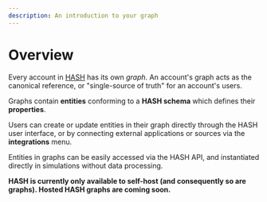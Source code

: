 ```yaml
---
description: An introduction to your graph
---
```


# Overview

Every account in [HASH](https://hash.ai/platform/hash) has its own _graph_. An account's graph acts as the canonical reference, or "single-source of truth" for an account's users.

Graphs contain **entities** conforming to a **HASH schema** which defines their **properties**.

Users can create or update entities in their graph directly through the HASH user interface, or by connecting external applications or sources via the **integrations** menu.

Entities in graphs can be easily accessed via the HASH API, and instantiated directly in simulations without data processing.

**HASH is currently only available to self-host (and consequently so are graphs). Hosted HASH graphs are coming soon.**
